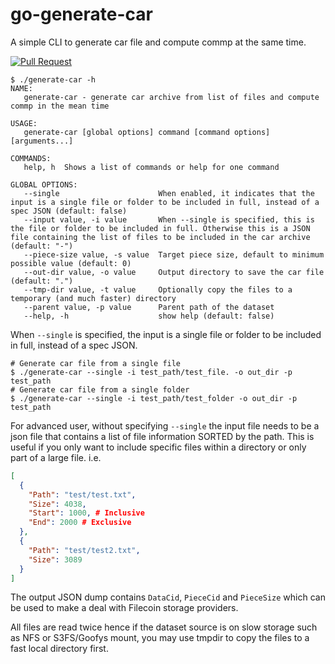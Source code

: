# go-generate-car
A simple CLI to generate car file and compute commp at the same time.

[![Pull Request](https://github.com/tech-greedy/go-generate-car/actions/workflows/pull-request.yml/badge.svg)](https://github.com/tech-greedy/go-generate-car/actions/workflows/pull-request.yml)

```shell
$ ./generate-car -h
NAME:
   generate-car - generate car archive from list of files and compute commp in the mean time

USAGE:
   generate-car [global options] command [command options] [arguments...]

COMMANDS:
   help, h  Shows a list of commands or help for one command

GLOBAL OPTIONS:
   --single                      When enabled, it indicates that the input is a single file or folder to be included in full, instead of a spec JSON (default: false)
   --input value, -i value       When --single is specified, this is the file or folder to be included in full. Otherwise this is a JSON file containing the list of files to be included in the car archive (default: "-")
   --piece-size value, -s value  Target piece size, default to minimum possible value (default: 0)
   --out-dir value, -o value     Output directory to save the car file (default: ".")
   --tmp-dir value, -t value     Optionally copy the files to a temporary (and much faster) directory
   --parent value, -p value      Parent path of the dataset
   --help, -h                    show help (default: false)
```

When `--single` is specified, the input is a single file or folder to be included in full, instead of a spec JSON.
```shell
# Generate car file from a single file
$ ./generate-car --single -i test_path/test_file. -o out_dir -p test_path
# Generate car file from a single folder
$ ./generate-car --single -i test_path/test_folder -o out_dir -p test_path
```

For advanced user, without specifying `--single` the input file needs to be a json file that contains a list of file information SORTED by the path. This is useful if you only want to include specific files within a directory or only part of a large file. i.e.
```json
[
  {
    "Path": "test/test.txt",
    "Size": 4038,
    "Start": 1000, # Inclusive
    "End": 2000 # Exclusive
  },
  {
    "Path": "test/test2.txt",
    "Size": 3089
  }
]
```

The output JSON dump contains `DataCid`, `PieceCid` and `PieceSize` which can be used to make a deal with Filecoin storage providers.

All files are read twice hence if the dataset source is on slow storage such as NFS or S3FS/Goofys mount, you may use tmpdir to copy the files to a fast local directory first.

